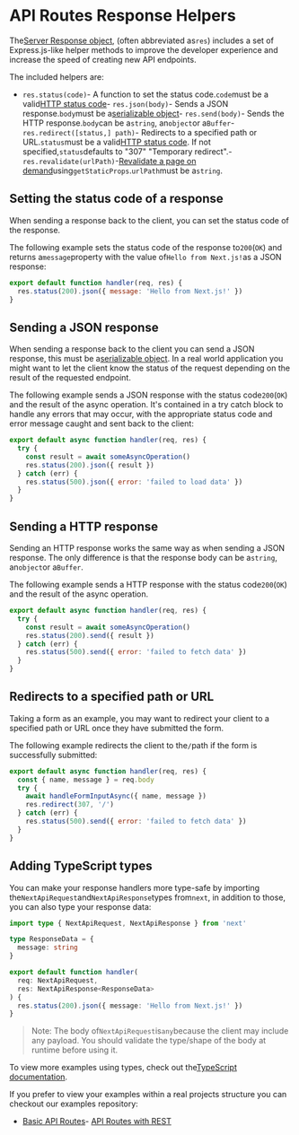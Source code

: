 # API Routes Response Helpers

The[Server Response object](https://nodejs.org/api/http.html#http_class_http_serverresponse), (often abbreviated as`res`) includes a set of Express.js-like helper methods to improve the developer experience and increase the speed of creating new API endpoints.

The included helpers are:

- `res.status(code)`- A function to set the status code.`code`must be a valid[HTTP status code](https://en.wikipedia.org/wiki/List_of_HTTP_status_codes)- `res.json(body)`- Sends a JSON response.`body`must be a[serializable object](https://developer.mozilla.org/en-US/docs/Glossary/Serialization)- `res.send(body)`- Sends the HTTP response.`body`can be a`string`, an`object`or a`Buffer`- `res.redirect([status,] path)`- Redirects to a specified path or URL.`status`must be a valid[HTTP status code](https://en.wikipedia.org/wiki/List_of_HTTP_status_codes). If not specified,`status`defaults to "307" "Temporary redirect".- `res.revalidate(urlPath)`-[Revalidate a page on demand](/docs/guide/basic-features/data-fetching/incremental-static-regeneration#on-demand-revalidation)using`getStaticProps`.`urlPath`must be a`string`.

## Setting the status code of a response

When sending a response back to the client, you can set the status code of the response.

The following example sets the status code of the response to`200`(`OK`) and returns a`message`property with the value of`Hello from Next.js!`as a JSON response:

```js
export default function handler(req, res) {
  res.status(200).json({ message: 'Hello from Next.js!' })
}

```

## Sending a JSON response

When sending a response back to the client you can send a JSON response, this must be a[serializable object](https://developer.mozilla.org/en-US/docs/Glossary/Serialization).
In a real world application you might want to let the client know the status of the request depending on the result of the requested endpoint.

The following example sends a JSON response with the status code`200`(`OK`) and the result of the async operation. It's contained in a try catch block to handle any errors that may occur, with the appropriate status code and error message caught and sent back to the client:

```js
export default async function handler(req, res) {
  try {
    const result = await someAsyncOperation()
    res.status(200).json({ result })
  } catch (err) {
    res.status(500).json({ error: 'failed to load data' })
  }
}

```

## Sending a HTTP response

Sending an HTTP response works the same way as when sending a JSON response. The only difference is that the response body can be a`string`, an`object`or a`Buffer`.

The following example sends a HTTP response with the status code`200`(`OK`) and the result of the async operation.

```js
export default async function handler(req, res) {
  try {
    const result = await someAsyncOperation()
    res.status(200).send({ result })
  } catch (err) {
    res.status(500).send({ error: 'failed to fetch data' })
  }
}

```

## Redirects to a specified path or URL

Taking a form as an example, you may want to redirect your client to a specified path or URL once they have submitted the form.

The following example redirects the client to the`/`path if the form is successfully submitted:

```js
export default async function handler(req, res) {
  const { name, message } = req.body
  try {
    await handleFormInputAsync({ name, message })
    res.redirect(307, '/')
  } catch (err) {
    res.status(500).send({ error: 'failed to fetch data' })
  }
}

```

## Adding TypeScript types

You can make your response handlers more type-safe by importing the`NextApiRequest`and`NextApiResponse`types from`next`, in addition to those, you can also type your response data:

```ts
import type { NextApiRequest, NextApiResponse } from 'next'

type ResponseData = {
  message: string
}

export default function handler(
  req: NextApiRequest,
  res: NextApiResponse<ResponseData>
) {
  res.status(200).json({ message: 'Hello from Next.js!' })
}

```

> Note: The body of`NextApiRequest`is`any`because the client may include any payload. You should validate the type/shape of the body at runtime before using it.

To view more examples using types, check out the[TypeScript documentation](/docs/guide/basic-features/typescript#api-routes).

If you prefer to view your examples within a real projects structure you can checkout our examples repository:

- [Basic API Routes](https://github.com/vercel/next.js/tree/canary/examples/api-routes)- [API Routes with REST](https://github.com/vercel/next.js/tree/canary/examples/api-routes-rest)

